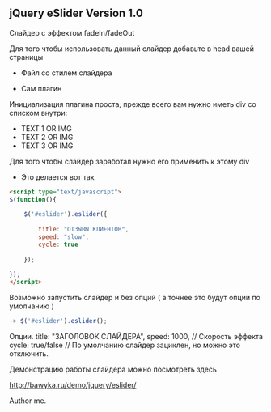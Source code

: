 ## jQuery eSlider Version 1.0

Слайдер с эффектом fadeIn/fadeOut

Для того чтобы использовать данный слайдер добавьте в head вашей страницы
- Файл со стилем слайдера
<link href="css/jquery.eslider-1.0.css" type="text/css" rel="stylesheet" />

- Сам плагин
<script type="text/javascript" src="js/jquery.eslider-1.0.js"></script>

Инициализация плагина проста, прежде всего вам нужно иметь div со списком внутри:

<div id="eslider">
	<ul>
		<li> TEXT 1 OR IMG</li>
		<li> TEXT 2 OR IMG</li>
		<li> TEXT 3 OR IMG</li>
	</ul>
</div>

Для того чтобы слайдер заработал нужно его применить к этому div

- Это делается вот так
```html
<script type="text/javascript">
$(function(){
		
	$('#eslider').eslider({ 
			
		title: "ОТЗЫВЫ КЛИЕНТОВ",
		speed: "slow",
		cycle: true
			
	});
	
});
</script>
```

Возможно запустить слайдер и без опций ( а точнее это будут опции по умолчанию )

```js
-> $('#eslider').eslider();
```


Опции.
title: "ЗАГОЛОВОК СЛАЙДЕРА",
speed: 1000, // Скорость эффекта
cycle: true/false // По умолчанию слайдер зациклен, но можно это отключить.

Демонстрацию работы слайдера можно посмотреть здесь

http://bawyka.ru/demo/jquery/eslider/

Author me.
